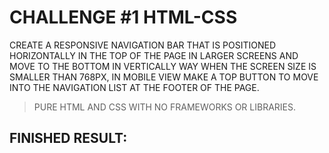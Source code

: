 <h1>CHALLENGE #1 HTML-CSS</h1>

CREATE A RESPONSIVE NAVIGATION BAR THAT IS POSITIONED HORIZONTALLY IN THE TOP OF THE PAGE IN LARGER SCREENS AND MOVE TO THE BOTTOM IN VERTICALLY WAY 
WHEN THE SCREEN SIZE IS SMALLER THAN 768PX, IN MOBILE VIEW MAKE A TOP BUTTON TO MOVE INTO THE NAVIGATION LIST AT THE FOOTER OF THE PAGE.

> PURE HTML AND CSS WITH NO FRAMEWORKS OR LIBRARIES.

## FINISHED RESULT:
